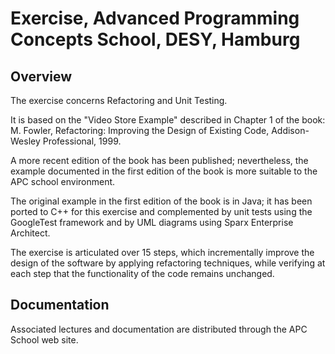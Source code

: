 # Exercise, Advanced Programming Concepts School, DESY, Hamburg

## Overview
The exercise concerns Refactoring and Unit Testing.

It is based on the "Video Store Example" described in Chapter 1 of the book: 
M. Fowler, Refactoring: Improving the Design of Existing Code, Addison-Wesley Professional, 1999.

A more recent edition of the book has been published; nevertheless, the example documented in 
the first edition of the book is more suitable to the APC school environment.

The original example in the first edition of the book is in Java;  it has been ported to C++ 
for this exercise and complemented by unit tests using the GoogleTest framework and by 
UML diagrams using Sparx Enterprise Architect.

The exercise is articulated over 15 steps, which incrementally improve the design of the 
software by applying refactoring techniques, while verifying at each step that 
the functionality of the code remains unchanged.

## Documentation

Associated lectures and documentation are distributed through the APC School web site.

